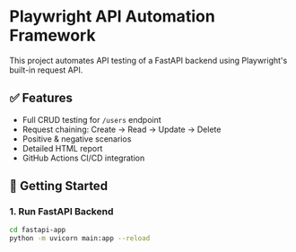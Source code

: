 # Playwright API Automation Framework

This project automates API testing of a FastAPI backend using Playwright's built-in request API.

## ✅ Features
- Full CRUD testing for `/users` endpoint
- Request chaining: Create → Read → Update → Delete
- Positive & negative scenarios
- Detailed HTML report
- GitHub Actions CI/CD integration

## 🚀 Getting Started

### 1. Run FastAPI Backend

```bash
cd fastapi-app
python -m uvicorn main:app --reload
